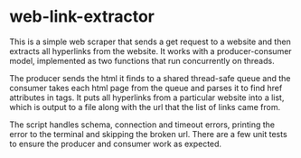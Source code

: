 # web-link-extractor

This is a simple web scraper that sends a get request to a website and then extracts all hyperlinks from the website.
It works with a producer-consumer model, implemented as two functions that run concurrently on
threads.

The producer sends the html it finds to a shared thread-safe queue and the consumer
takes each html page from the queue and parses it to find href attributes in tags.
It puts all hyperlinks from a particular website into a list,
which is output to a file along with the url that the list of links came from.

The script handles schema, connection and timeout errors, printing the error to the terminal and skipping the
broken url. There are a few unit tests to ensure the producer and consumer work as expected.